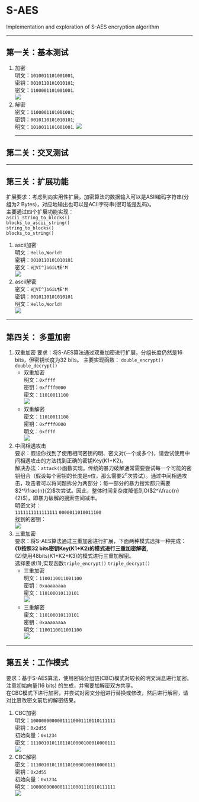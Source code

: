 # S-AES
Implementation and exploration of S-AES encryption algorithm
***
## 第一关：基本测试
1. 加密    
   明文：`1010011101001001`,    
   密钥：`0010110101010101`;    
   密文：`1100001101001001`.        
   ![](/images/S-AES-encrypt.jpg)        
2. 解密    
   密文：`1100001101001001`;    
   密钥：`0010110101010101`;    
   明文：`1010011101001001`.
   ![](/images/S-AES-decrypt.jpg)
   ***
## 第二关：交叉测试

***
## 第三关：扩展功能
扩展要求：考虑到向实用性扩展，加密算法的数据输入可以是ASII编码字符串(分组为2 Bytes)，对应地输出也可以是ACII字符串(很可能是乱码)。         
主要通过四个扩展功能实现：    
`ascii_string_to_blocks()`    
`blocks_to_ascii_string()`    
`string_to_blocks()`    
`blocks_to_string()`    
1. ascii加密        
   明文：`Hello,World!`    
   密钥：`0010110101010101`    
   密文：`éVÍ^]bGíL¶È'M`    
   ![](/images/ascii-encrypt.jpg)        
2. ascii解密        
   密文：`éVÍ^]bGíL¶È'M`    
   密钥：`0010110101010101`        
   明文：`Hello,World!`               
   ![](/images/ascii-decrypt.jpg)            
***
## 第四关： 多重加密
1. 双重加密
   要求：将S-AES算法通过双重加密进行扩展，分组长度仍然是16 bits，但密钥长度为32 bits。
   主要实现函数：
   `double_encrypt()`    
   `double_decrypt()`    
   * 双重加密        
     明文：`0xffff`            
     密钥：`0xffff0000`                
     密文：`11010011100`    
     ![](/images/double-encrypt.jpg)        
   * 双重解密        
     密文：`11010011100`                
     密钥：`0xffff0000`                
     明文：`0xffff`    
     ![](/images/double-decrypt.jpg)        
2. 中间相遇攻击    
   要求：假设你找到了使用相同密钥的明、密文对(一个或多个)，请尝试使用中间相遇攻击的方法找到正确的密钥Key(K1+K2)。            
   解决办法：`attack()`函数实现。传统的暴力破解通常需要尝试每一个可能的密钥组合（假设每个密钥的长度是$n$位，那么需要$2^n$次尝试）。通过中间相遇攻击，攻击者可以将问题拆分为两部分：每一部分的暴力搜索都只需要 $2^\\frac{n}{2}$次尝试。因此，整体时间复杂度降低到O($2^\\frac{n}{2}$)，即暴力破解的搜索空间减半。        
   明密文对：    
   `1111111111111111`
   `0000011010011100`        
   找到的密钥：        
   ![](/images/attack.jpg)    
3. 三重加密    
   要求：将S-AES算法通过三重加密进行扩展，下面两种模式选择一种完成：    
   __(1)按照32 bits密钥Key(K1+K2)的模式进行三重加密解密,__        
   (2)使用48bits(K1+K2+K3)的模式进行三重加解密。    
   选择要求(1),实现函数`triple_encrypt()`
   `triple_decrypt()`        
   * 三重加密    
     明文：`1100110011001100`            
     密钥：`0xaaaaaaaa`                
     密文：`110100010110101`    
     ![](/images/three-encrypt.jpg)    
   * 三重解密    
     密文：`110100010110101`                
     密钥：`0xaaaaaaaa`                 
     明文：`1100110011001100`    
     ![](/images/three-decrypt.jpg)    
***
## 第五关：工作模式
要求：基于S-AES算法，使用密码分组链(CBC)模式对较长的明文消息进行加密。注意初始向量(16 bits) 的生成，并需要加解密双方共享。         
在CBC模式下进行加密，并尝试对密文分组进行替换或修改，然后进行解密，请对比篡改密文前后的解密结果。        
1. CBC加密    
   明文：`10000000000011110001110110111111`            
   密钥：`0x2d55`        
   初始向量：`0x1234`           
   密文：`11100101011011010000100010000111`        
   ![](/images/CBC-encrypt.jpg)            
3. CBC解密        
   密文：`11100101011011010000100010000111`            
   密钥：`0x2d55`          
   初始向量：`0x1234`              
   明文：`10000000000011110001110110111111`                
   ![](/images/CBC-decrypt.jpg)            






















   
